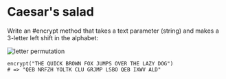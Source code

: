 # Caesar's salad

Write an #encrypt method that takes a text parameter (string) and makes a 3-letter left shift in the alphabet:

![letter permutation](https://raw.githubusercontent.com/lewagon/fullstack-images/master/ruby/letter_permutation.png)

```
encrypt("THE QUICK BROWN FOX JUMPS OVER THE LAZY DOG")
# => "QEB NRFZH YOLTK CLU GRJMP LSBO QEB IXWV ALD"
```
